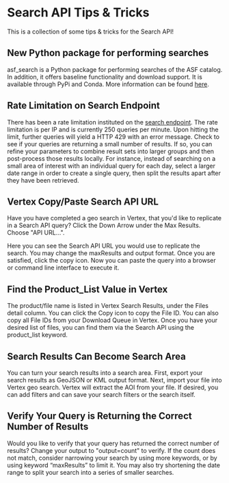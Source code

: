 # Search API Tips & Tricks

This is a collection of some tips & tricks for the Search API!

## New Python package for performing searches
asf_search is a Python package for performing searches of the ASF catalog. In addition, it offers baseline functionality and download support. It is available through PyPi and Conda. More information can be found [here](/asf_search/basics).

## Rate Limitation on Search Endpoint
There has been a rate limitation instituted on the [search endpoint](/api/keywords/#search-endpoint). The rate limitation is per IP and is currently 250 queries per minute. Upon hitting the limit, further queries will yield a HTTP 429 with an error message. Check to see if your queries are returning a small number of results. If so, you can refine your parameters to combine result sets into larger groups and then post-process those results locally. For instance, instead of searching on a small area of interest with an individual query for each day, select a larger date range in order to create a single query, then split the results apart after they have been retrieved.

## Vertex Copy/Paste Search API URL
Have you have completed a geo search in Vertex, that you'd like to replicate in a Search API query? Click the Down Arrow under the Max Results. Choose "API URL...".

Here you can see the Search API URL you would use to replicate the search. You may change the maxResults and output format. Once you are satisfied, click the copy icon. Now you can paste the query into a browser or command line interface to execute it.

## Find the Product_List Value in Vertex
The product/file name is listed in Vertex Search Results, under the Files detail column. You can click the Copy icon to copy the File ID. You can also copy all File IDs from your Download Queue in Vertex. Once you have your desired list of files, you can find them via the Search API using the product_list keyword.

## Search Results Can Become Search Area
You can turn your search results into a search area. First, export your search results as GeoJSON or KML output format. Next, import your file into Vertex geo search. Vertex will extract the AOI from your file. If desired, you can add filters and can save your search filters or the search itself.

## Verify Your Query is Returning the Correct Number of Results
Would you like to verify that your query has returned the correct number of results? Change your output to "output=count" to verify. If the count does not match, consider narrowing your search by using more keywords, or by using keyword “maxResults” to limit it. You may also try shortening the date range to split your search into a series of smaller searches.